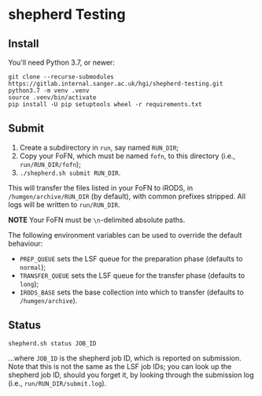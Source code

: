 # shepherd Testing

## Install

You'll need Python 3.7, or newer:

    git clone --recurse-submodules https://gitlab.internal.sanger.ac.uk/hgi/shepherd-testing.git
    python3.7 -m venv .venv
    source .venv/bin/activate
    pip install -U pip setuptools wheel -r requirements.txt

## Submit

1. Create a subdirectory in `run`, say named `RUN_DIR`;
2. Copy your FoFN, which must be named `fofn`, to this directory (i.e.,
   `run/RUN_DIR/fofn`);
3. `./shepherd.sh submit RUN_DIR`.

This will transfer the files listed in your FoFN to iRODS, in
`/humgen/archive/RUN_DIR` (by default), with common prefixes stripped.
All logs will be written to `run/RUN_DIR`.

**NOTE** Your FoFN must be `\n`-delimited absolute paths.

The following environment variables can be used to override the default
behaviour:

* `PREP_QUEUE` sets the LSF queue for the preparation phase (defaults to
  `normal`);
* `TRANSFER_QUEUE` sets the LSF queue for the transfer phase (defaults
  to `long`);
* `IRODS_BASE` sets the base collection into which to transfer (defaults
  to `/humgen/archive`).

## Status

    shepherd.sh status JOB_ID

...where `JOB_ID` is the shepherd job ID, which is reported on
submission. Note that this is not the same as the LSF job IDs; you can
look up the shepherd job ID, should you forget it, by looking through
the submission log (i.e., `run/RUN_DIR/submit.log`).
